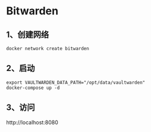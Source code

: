 # Bitwarden

## 1、创建网络

```SHELL
docker network create bitwarden
```

## 2、启动

```SHELL
export VAULTWARDEN_DATA_PATH="/opt/data/vaultwarden"
docker-compose up -d
```

## 3、访问

http://localhost:8080
